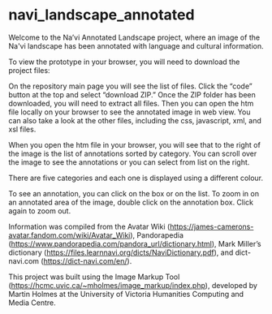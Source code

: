 # navi_landscape_annotated
Welcome to the Na’vi Annotated Landscape project, where an image of the Na'vi landscape has been annotated with language and cultural information.

To view the prototype in your browser, you will need to download the project files:

On the repository main page you will see the list of files. Click the “code” button at the top and select “download ZIP.” Once the ZIP folder has been downloaded, you will need to extract all files. Then you can open the htm file locally on your browser to see the annotated image in web view. You can also take a look at the other files, including the css, javascript, xml, and xsl files. 

When you open the htm file in your browser, you will see that to the right of the image is the list of annotations sorted by category. You can scroll over the image to see the annotations or you can select from list on the right. 

There are five categories and each one is displayed using a different colour.

To see an annotation, you can click on the box or on the list. To zoom in on an annotated area of the image, double click on the annotation box. Click again to zoom out.

Information was compiled from the Avatar Wiki (https://james-camerons-avatar.fandom.com/wiki/Avatar_Wiki), Pandorapedia (https://www.pandorapedia.com/pandora_url/dictionary.html), Mark Miller’s dictionary (https://files.learnnavi.org/dicts/NaviDictionary.pdf), and dict-navi.com (https://dict-navi.com/en/).

This project was built using the Image Markup Tool (https://hcmc.uvic.ca/~mholmes/image_markup/index.php), developed by Martin Holmes at the University of Victoria Humanities Computing and Media Centre.
